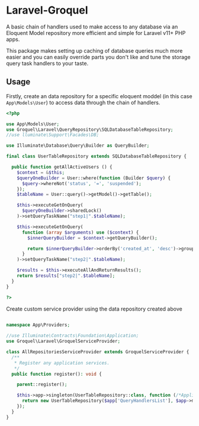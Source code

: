# Laravel-Groquel
A basic chain of handlers used to make access to any database via an Eloquent Model repository more efficient and simple for Laravel v11+ PHP apps.

This package makes setting up caching of database queries much more easier and you can easily override parts you don't like and tune the storage query task handlers to your taste.

## Usage

Firstly, create an data repository for a specific eloquent moddel (in this case `App\Models\User`) to access data through the chain of handlers.

```php
<?php

use App\Models\User;
use Groquel\Laravel\QueryRepository\SQLDatabaseTableRepository;
//use lluminate\Support\Facades\DB;

use Illuminate\Database\Query\Builder as QueryBuilder;

final class UserTableRepository extends SQLDatabaseTableRepository {

  public function getAllActiveUsers () {
    $context = &$this;
    $queryOneBuilder = User::where(function (Builder $query) {
      $query->whereNot('status', '=', 'suspended');
    });
    $tableName = User::query()->getModel()->getTable();

    $this->executeGetOnQuery(
      $queryOneBuilder->sharedLock()
    )->setQueryTaskName("step1|".$tableName);

    $this->executeGetOnQuery(
      function (array $arguments) use ($context) {
        $innerQueryBuilder = $context->getQueryBuilder();

        return $innerQueryBuilder->orderBy('created_at', 'desc')->groupBy('status');
      }
    )->setQueryTaskName("step2|".$tableName);

    $results = $this->executeAllAndReturnResults();
    return $results["step2|".$tableName];
  }
}

?>
```

Create custom service provider using the data repository created above

```php

namespace App\Providers;
 
//use Illuminate\Contracts\Foundation\Application;
use Groquel\Laravel\GroquelServiceProvider;

class AllRepositoriesServiceProvider extends GroquelServiceProvider {
  /**
   * Register any application services.
   */
  public function register(): void {

    parent::register();

    $this->app->singleton(UserTableRepository::class, function (/*Application*/$app) {
      return new UserTableRepository($app['QueryHandlersList'], $app->make('App\Models\User'));
    });
  }
}
```
